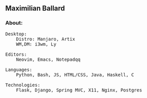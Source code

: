 ## Maximilian Ballard

### About:

<pre>
Desktop: 
    Distro: Manjaro, Artix 
    WM,DM: i3wm, Ly

Editors:
    Neovim, Emacs, Notepadqq

Languages:
    Python, Bash, JS, HTML/CSS, Java, Haskell, C

Technologies:
    Flask, Django, Spring MVC, X11, Nginx, Postgres 
</pre>
